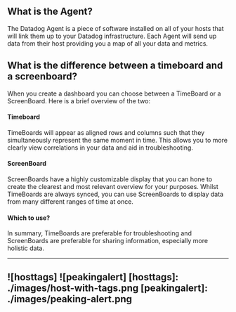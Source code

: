 ## What is the Agent?

The Datadog Agent is a piece of software installed on all of your hosts that will link them up to your Datadog infrastructure. Each Agent will send up data from their host providing you a map of all your data and metrics.


## What is the difference between a timeboard and a screenboard?

When you create a dashboard you can choose between a TimeBoard or a ScreenBoard. Here is a brief overview of the two:

#### Timeboard

TimeBoards will appear as aligned rows and columns such that they simultaneously represent the same moment in time. This allows you to more clearly view correlations in your data and aid in troubleshooting.

#### ScreenBoard

ScreenBoards have a highly customizable display that you can hone to create the clearest and most relevant overview for your purposes. Whilst TimeBoards are always synced, you can use ScreenBoards to display data from many different ranges of time at once.

#### Which to use?

In summary, TimeBoards are preferable for troubleshooting and ScreenBoards are preferable for sharing information, especially more holistic data.

-----
![hosttags]
![peakingalert]
[hosttags]: ./images/host-with-tags.png
[peakingalert]: ./images/peaking-alert.png
-----
